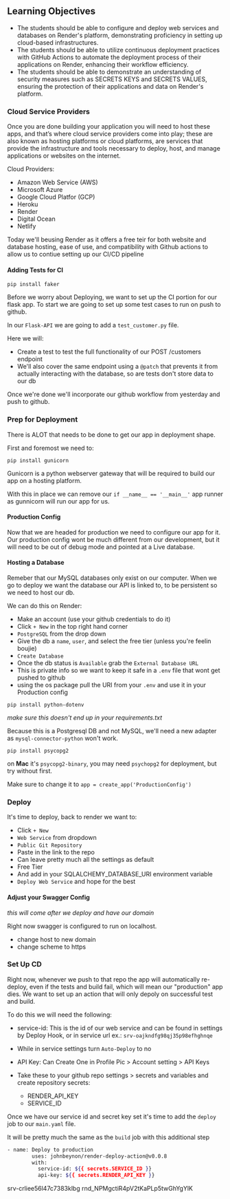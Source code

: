 ## Learning Objectives

- The students should be able to configure and deploy web services and databases on Render's platform, demonstrating proficiency in setting up cloud-based infrastructures.
- The students should be able to utilize continuous deployment practices with GitHub Actions to automate the deployment process of their applications on Render, enhancing their workflow efficiency.
- The students should be able to demonstrate an understanding of security measures such as SECRETS KEYS and SECRETS VALUES, ensuring the protection of their applications and data on Render's platform.

### Cloud Service Providers

Once you are done building your application you will need to host these apps, and that’s where cloud service providers come into play; these are also known as hosting platforms or cloud platforms, are services that provide the infrastructure and tools necessary to deploy, host, and manage applications or websites on the internet.

Cloud Providers:
- Amazon Web Service (AWS)
- Microsoft Azure
- Google Cloud Platfor (GCP)
- Heroku 
- Render
- Digital Ocean
- Netlify

Today we'll beusing Render as it offers a free teir for both website and database hosting, ease of use, and compatibility with Github actions to allow us to contiue setting up our CI/CD pipeline

#### Adding Tests for CI

```
pip install faker
```

Before we worry about Deploying, we want to set up the CI portion for our flask app. To start we are going to set up some test cases to run on push to github.

In our `Flask-API` we are going to add a `test_customer.py` file. 

Here we will:

- Create a test to test the full functionality of our POST /customers endpoint
- We'll also cover the same endpoint using a `@patch` that prevents it from actually interacting with the database, so are tests don't store data to our db

Once we're done we'll incorporate our github workflow from yesterday and push to github.

### Prep for Deployment

There is ALOT that needs to be done to get our app in deployment shape.

First and foremost we need to: 

```
pip install gunicorn
```
Gunicorn is a python webserver gateway that will be required to build our app on a hosting platform.

With this in place we can remove our `if __name__ == '__main__'` app runner as gunnicorn will run our app for us.

#### Production Config

Now that we are headed for production we need to configure our app for it. Our production config wont be much different from our development, but it will need to be out of debug mode and pointed at a Live database.

#### Hosting a Database

Remeber that our MySQL databases only exist on our computer. When we go to deploy we want the database our API is linked to, to be persistent so we need to host our db.

We can do this on Render:

- Make an account (use your github credentials to do it)
- Click `+ New` in the top right hand corner
- `PostgreSQL` from the drop down
- Give the db a `name`, `user`, and select the free tier (unless you're feelin boujie)
- `Create Database`
- Once the db status is `Available` grab the `External Database URL`
- This is private info so we want to keep it safe in a `.env` file that wont get pushed to github
- using the os package pull the URI from your `.env` and use it in your Production config

```
pip install python-dotenv
```
*make sure this doesn't end up in your requirements.txt*

Because this is a Postgresql DB and not MySQL, we'll need a new adapter as `mysql-connector-python` won't work.

```
pip install psycopg2
```
on **Mac** it's `psycopg2-binary`, you may need `psychopg2` for deployment, but try without first.

Make sure to change it to `app = create_app('ProductionConfig')`


### Deploy

It's time to deploy, back to render we want to:

- Click `+ New`
- `Web Service` from dropdown
- `Public Git Repository`
- Paste in the link to the repo
- Can leave pretty much all the settings as default
- Free Tier
- And add in your SQLALCHEMY_DATABASE_URI environment variable
- `Deploy Web Service` and hope for the best

#### Adjust your Swagger Config 

*this will come after we deploy and have our domain*

Right now swagger is configured to run on localhost.

- change host to new domain
- change scheme to https




### Set Up CD

Right now, whenever we push to that repo the app will automatically re-deploy, even if the tests and build fail, which will mean our "production" app dies. We want to set up an action that will only depoly on successful test and build.

To do this we will need the following:

- service-id: This is the id of our web service and can be found in settings by Deploy Hook, or in service url ex.: `srv-oajkndfg98qj35p98efhghnqe`
- While in service settings turn `Auto-Deploy` to no

- API Key: Can Create One in Profile Pic > Account setting > API Keys
- Take these to your github repo settings > secrets and variables and create repository secrets:

    - RENDER_API_KEY
    - SERVICE_ID

Once we have our service id and secret key set it's time to add the `deploy` job to our `main.yaml` file.

It will be pretty much the same as the `build` job with this additional step

``` bash
- name: Deploy to production
        uses: johnbeynon/render-deploy-action@v0.0.8
        with:
          service-id: ${{ secrets.SERVICE_ID }} 
          api-key: ${{ secrets.RENDER_API_KEY }} 
```


srv-crliee56l47c7383klbg
rnd_NPMgctiR4pV2tKaPLp5twGhYgYlK
